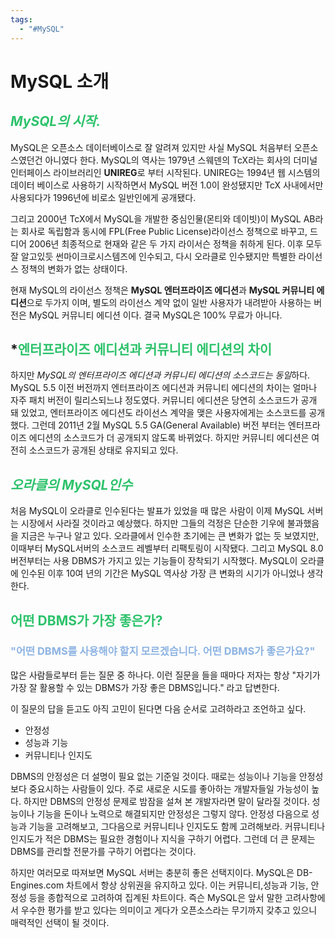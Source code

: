 ```yaml
---
tags:
  - "#MySQL"
---
```


# **MySQL** 소개

## *<font color="#2DC26B">MySQL의 시작.</font>*
MySQL은 오픈소스 데이터베이스로 잘 알려져 있지만 사실 MySQL 처음부터 오픈소스였던건 아니였다 한다. MySQL의 역사는 1979년 스웨덴의 TcX라는 회사의 더미널 인터페이스 라이브러리인 **UNIREG**로 부터 시작된다. UNIREG는 1994년 웹 시스템의 데이터 베이스로 사용하기 시작하면서 MySQL 버전 1.0이 완성됐지만 TcX 사내에서만 사용되다가 1996년에 비로소 일반인에게 공개됐다.

그리고 2000년 TcX에서 MySQL을 개발한 중심인물(몬티와 데이빗)이 MySQL AB라는 회사로 독립함과 동시에 FPL(Free Public License)라이선스 정책으로 바꾸고, 드디어 2006년 최종적으로 현재와 같은 두 가지 라이서슨 정책을 취하게 된다. 이후 모두 잘 알고있듯 썬마이크로시스템즈에 인수되고, 다시 오라클로 인수됐지만 특별한 라이선스 정책의 변화가 없는 상태이다.

현재 MySQL의 라이선스 정책은 **MySQL 엔터프라이즈 에디션**과 **MySQL 커뮤니티 에디션**으로 두가지 이며, 별도의 라이선스 계약 없이 일반 사용자가 내려받아 사용하는 버전은 MySQL 커뮤니티 에디션 이다. 결국 MySQL은 100% 무료가 아니다.

## *<font color="#2DC26B">엔터프라이즈 에디션과 커뮤니티 에디션의 차이</font>
하지만 *MySQL의 엔터프라이즈 에디션과 커뮤니티 에디션의 소스코드는 동일*하다.
MySQL 5.5 이전 버전까지 엔터프라이즈 에디션과 커뮤니티 에디션의 차이는 얼마나 자주 패치 버전이 릴리스되느냐 정도였다. 커뮤니티 에디션은 당연히 소스코드가 공개 돼 있었고, 엔터프라이즈 에디션도 라이선스 계약을 맺은 사용자에게는 소스코드를 공개했다. 그런데 2011년 2월 MySQL 5.5 GA(General Available) 버전 부터는 엔터프라이즈 에디션의 소스코드가 더 공개되지 않도록 바뀌었다.
하지만 커뮤니티 에디션은 여전히 소스코드가 공개된 상태로 유지되고 있다.

## *<font color="#2DC26B">오라클의 MySQL인수</font>*
처음 MySQL이 오라클로 인수된다는 발표가 있었을 때 많은 사람이 이제 MySQL 서버는 시장에서 사라질 것이라고 예상했다. 하지만 그들의 걱정은 단순한 기우에 불과했음을 지금은 누구나 알고 있다. 오라클에서 인수한 초기에는 큰 변화가 없는 듯 보였지만, 이때부터 MySQL서버의 소스코드 레벨부터 리팩토링이 시작됐다. 그리고 MySQL 8.0 버전부터는 사용 DBMS가  가지고 있는 기능들이 장착되기 시작했다. MySQL이 오라클에 인수된 이후 10여 년의 기간은 MySQL 역사상 가장 큰 변화의 시기가 아니었나 생각한다.


## <font color="#2DC26B">어떤 DBMS가 가장 좋은가?</font>
### <font color="#8db3e2">"어떤 DBMS를 사용해야 할지 모르겠습니다. 어떤 DBMS가 좋은가요?"</font>

많은 사람들로부터 듣는 질문 중 하나다. 이런 질문을 들을 때마다 저자는 항상 "자기가 가장 잘 활용할 수 있는 DBMS가 가장 좋은 DBMS입니다." 라고 답변한다.

이 질문의 답을 듣고도 아직 고민이 된다면 다음 순서로 고려하라고 조언하고 싶다.
- 안정성
- 성능과 기능
- 커뮤니티나 인지도

DBMS의 안정성은 더 설명이 필요 없는 기준일 것이다. 때로는 성능이나 기능을 안정성보다 중요시하는 사람들이 있다. 주로 새로운 시도를 좋아하는 개발자들일 가능성이 높다. 하지만 DBMS의 안정성 문제로 밤잠을 설쳐 본 개발자라면 말이 달라질 것이다. 성능이나 기능을 돈이나 노력으로 해결되지만 안정성은 그렇지 않다. 안정성 다음으로 성능과 기능을 고려해보고, 그다음으로 커뮤니티나 인지도도 함께 고려해보라. 커뮤니티나 인지도가 적은 DBMS는 필요한 경험이나 지식을 구하기 어렵다.
그런데 더 큰 문제는 DBMS를 관리할 전문가를 구하기 어렵다는 것이다.

하지만 여러모로 따져보면 MySQL 서버는 충분히 좋은 선택지이다.
MySQL은 DB-Engines.com 차트에서 항상 상위권을 유지하고 있다.
이는 커뮤니티,성능과 기능, 안정성 등을 종합적으로 고려하여 집계된 차트이다.
즉슨 MySQL은 앞서 말한 고려사항에서 우수한 평가를 받고 있다는 의미이고 게다가 오픈소스라는 무기까지 갖추고 있으니 매력적인 선택이 될 것이다.